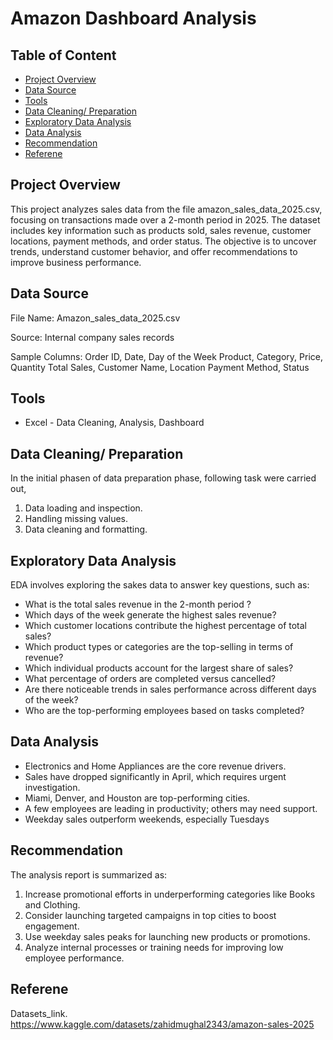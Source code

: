 # Amazon Dashboard Analysis

## Table of Content 
 - [Project Overview](#Project-Overview)
 - [Data Source](#data-source)
 - [Tools](#tools)
 - [Data Cleaning/ Preparation](#data-cleaning-preparation)
 - [Exploratory Data Analysis](#exploratory-data-analysis)
 - [Data Analysis](#data-analysis)
 - [Recommendation](#recommendation)
 - [Referene](#referene)
 
 
## Project Overview

This project analyzes sales data from the file amazon_sales_data_2025.csv, focusing on transactions made over a 2-month period in 2025. The dataset includes key information such as products sold, sales revenue, customer locations, payment methods, and order status. The objective is to uncover trends, understand customer behavior, and offer recommendations to improve business performance.

## Data Source 

File Name: Amazon_sales_data_2025.csv

Source: Internal company sales records

Sample Columns:
    Order ID, Date, Day of the Week
    Product, Category, Price, Quantity
    Total Sales, Customer Name, Location
    Payment Method, Status


 ## Tools 
 
 - Excel - Data Cleaning, Analysis, Dashboard

 ## Data Cleaning/ Preparation

  In the initial phasen of data preparation phase, following task were carried out, 

  1. Data loading and inspection.
  2. Handling missing values.
  3. Data cleaning and formatting. 

## Exploratory Data Analysis 
 
EDA involves exploring the sakes data to answer key questions, such as:

- What is the total sales revenue in the 2-month period ?
- Which days of the week generate the highest sales revenue?
- Which customer locations contribute the highest percentage of total sales?
- Which product types or categories are the top-selling in terms of revenue?
- Which individual products account for the largest share of sales?
- What percentage of orders are completed versus cancelled?
- Are there noticeable trends in sales performance across different days of the week?
- Who are the top-performing employees based on tasks completed?
 
## Data Analysis 

- Electronics and Home Appliances are the core revenue drivers.
- Sales have dropped significantly in April, which requires urgent investigation.
- Miami, Denver, and Houston are top-performing cities.
- A few employees are leading in productivity; others may need support.
- Weekday sales outperform weekends, especially Tuesdays


## Recommendation
The analysis report is summarized as:

1. Increase promotional efforts in underperforming categories like Books and Clothing.
2. Consider launching targeted campaigns in top cities to boost engagement.
3. Use weekday sales peaks for launching new products or promotions.
4. Analyze internal processes or training needs for improving low employee performance.

## Referene
Datasets_link. https://www.kaggle.com/datasets/zahidmughal2343/amazon-sales-2025

